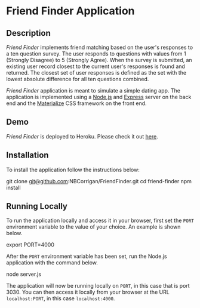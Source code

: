 # Friend Finder Application

## Description

*Friend Finder* implements friend matching based on the user's responses to a ten question survey. The user responds to questions with values from 1 (Strongly Disagree) to 5 (Strongly Agree). When the survey is submitted, an existing user record closest to the current user's responses is found and returned. The closest set of user responses is defined as the set with the lowest absolute difference for all ten questions combined.

*Friend Finder* application is meant to simulate a simple dating app. The application is implemented using a [Node.js](https://nodejs.org/en/) and [Express](https://expressjs.com/) server on the back end and the [Materialize](http://materializecss.com/) CSS framework on the front end.

## Demo

*Friend Finder* is deployed to Heroku. Please check it out [here](https://polar-eyrie-67820.herokuapp.com/).

## Installation

To install the application follow the instructions below:

git clone git@github.com:NBCorrigan/FriendFinder.git
cd friend-finder
npm install

## Running Locally

To run the application locally and access it in your browser, first set the `PORT` environment variable to the value of your choice. An example is shown below.

export PORT=4000

After the `PORT` environment variable has been set, run the Node.js application with the command below.

node server.js

The application will now be running locally on `PORT`, in this case that is port 3030. You can then access it locally from your browser at the URL `localhost:PORT`, in this case `localhost:4000`.
